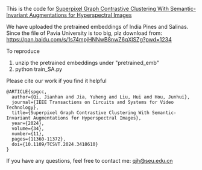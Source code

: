 This is the code for [Superpixel Graph Contrastive Clustering With Semantic-Invariant Augmentations for Hyperspectral Images](https://ieeexplore.ieee.org/document/10570245)

We have uploaded the pretrained embeddings of India Pines and Salinas. Since the file of Pavia University is too big, plz download from: https://pan.baidu.com/s/1s74mpjHNNwB8nwZ6qXlSZg?pwd=1234

To reproduce
1. unzip the pretrained embeddings under "pretrained_emb"
2. python train_SA.py

Please cite our work if you find it helpful
```
@ARTICLE{spgcc,
  author={Qi, Jianhan and Jia, Yuheng and Liu, Hui and Hou, Junhui},
  journal={IEEE Transactions on Circuits and Systems for Video Technology}, 
  title={Superpixel Graph Contrastive Clustering With Semantic-Invariant Augmentations for Hyperspectral Images}, 
  year={2024},
  volume={34},
  number={11},
  pages={11360-11372},
  doi={10.1109/TCSVT.2024.3418610}
}
```

If you have any questions, feel free to contact me: qjh@seu.edu.cn
